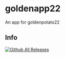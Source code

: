 # goldenapp22
An app for goldenpotato22
## Info
[![Github All Releases](https://img.shields.io/github/downloads/goldenpotato22/goldenapp22/total.svg)]()
